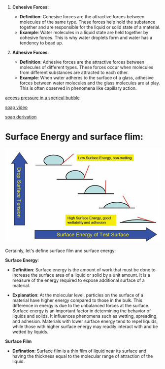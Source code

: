 
1. **Cohesive Forces**:
   - **Definition**: Cohesive forces are the attractive forces between molecules of the same type. These forces help hold the substance together and are responsible for the liquid or solid state of a material.
   - **Example**: Water molecules in a liquid state are held together by cohesive forces. This is why water droplets form and water has a tendency to bead up.

2. **Adhesive Forces**:
   - **Definition**: Adhesive forces are the attractive forces between molecules of different types. These forces occur when molecules from different substances are attracted to each other.
   - **Example**: When water adheres to the surface of a glass, adhesive forces between water molecules and the glass molecules are at play. This is often observed in phenomena like capillary action.

[access pressure in a sperical bubble](https://www.shaalaa.com/question-bank-solutions/derive-expression-excess-pressure-inside-drop-liquid-surface-tension_495)

[soap video](https://www.youtube.com/watch?v=h6pVwlxEubE)


[soap derivation](https://www.vedantu.com/question-answer/give-the-expression-for-the-excess-pressure-in-a-class-11-physics-cbse-5f92b2e0f00fb52b327bb9f4)


# Surface Energy and surface flim:

![Alt text](image-1.png)

Certainly, let's define surface film and surface energy:

 **Surface Energy**:
   - **Definition**: Surface energy is the amount of work that must be done to increase the surface area of a liquid or solid by a unit amount. It is a measure of the energy required to expose additional surface of a material.

   - **Explanation**: At the molecular level, particles on the surface of a material have higher energy compared to those in the bulk. This difference in energy is due to the unbalanced forces at the surface. Surface energy is an important factor in determining the behavior of liquids and solids. It influences phenomena such as wetting, spreading, and adhesion. Materials with lower surface energy tend to repel liquids, while those with higher surface energy may readily interact with and be wetted by liquids.

   **Surface Film**

   - **Defination**: Surface film is a thin film of liquid near its surface and having the thickness equal to the molecular range of attraction of the liquid.
   

